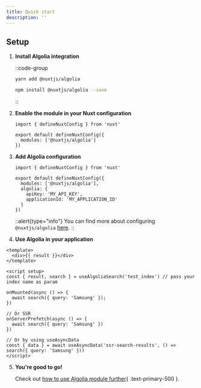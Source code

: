 ```yaml
---
title: Quick start
description: ''
---
```


## Setup

1. **Install Algolia integration**

    ::code-group
      ```bash [Yarn]
      yarn add @nuxtjs/algolia
      ```
      ```bash [NPM]
      npm install @nuxtjs/algolia --save
      ```
    ::

2. **Enable the module in your Nuxt configuration**

   ```js{}[nuxt.config.js]
   import { defineNuxtConfig } from 'nuxt'

   export default defineNuxtConfig({
     modules: ['@nuxtjs/algolia']
   })
   ```

3. **Add Algolia configuration**

   ```js{}[nuxt.config.js]
   import { defineNuxtConfig } from 'nuxt'

   export default defineNuxtConfig({
     modules: ['@nuxtjs/algolia'],
     algolia: {
       apiKey: 'MY_API_KEY',
       applicationId: 'MY_APPLICATION_ID'
     }
   })
   ```

   ::alert{type="info"}
   You can find more about configuring `@nuxtjs/algolia` [here](/getting-started/configuration).
   ::

4. **Use Algolia in your application**

```vue
<template>
  <div>{{ result }}</div>
</template>

<script setup>
const { result, search } = useAlgoliaSearch('test_index') // pass your index name as param

onMounted(async () => {
  await search({ query: 'Samsung' });
})

// Or SSR
onServerPrefetch(async () => {
  await search({ query: 'Samsung' })
})

// Or by using useAsyncData
const { data } = await useAsyncData('ssr-search-results', () => search({ query: 'Samsung' }))
</script>
```

5. **You're good to go!**

   Check out [how to use Algolia module further](/getting-started/usage){ .text-primary-500 }.
